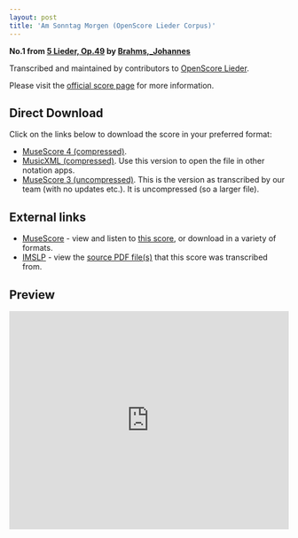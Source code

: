 ```yaml
---
layout: post
title: 'Am Sonntag Morgen (OpenScore Lieder Corpus)'
---
```


__No.1 from [5 Lieder, Op.49](https://fourscoreandmore.org/OpenScore/Brahms%2C_Johannes/5_Lieder%2C_Op.49/) by [Brahms,_Johannes](https://fourscoreandmore.org/OpenScore/Brahms%2C_Johannes)__

Transcribed and maintained by contributors to [OpenScore Lieder].

Please visit the [official score page] for more information.

[official score page]: https://musescore.com/openscore-lieder-corpus/scores/5700433
[OpenScore Lieder]: https://musescore.com/openscore-lieder-corpus

## Direct Download

Click on the links below to download the score in your preferred format:
- [MuseScore 4 (compressed)](https://fourscoreandmore.org/OpenScore/Brahms%2C_Johannes/5_Lieder%2C_Op.49/1_Am_Sonntag_Morgen.mscz).
- [MusicXML (compressed)](https://fourscoreandmore.org/OpenScore/Brahms%2C_Johannes/5_Lieder%2C_Op.49/1_Am_Sonntag_Morgen.mxl). Use this version to open the file in other notation apps.
- [MuseScore 3 (uncompressed)](https://raw.githubusercontent.com/OpenScore/Lieder/refs/heads/main/scores/Brahms%2C_Johannes/5_Lieder%2C_Op.49/1_Am_Sonntag_Morgen/lc5700433.mscx). This is the version as transcribed by our team (with no updates etc.). It is uncompressed (so a larger file).

## External links

- [MuseScore] - view and listen to [this score][MuseScore], or download in a variety of formats.
- [IMSLP] - view the [source PDF file(s)][IMSLP] that this score was transcribed from.

[MuseScore]: https://musescore.com/score/5700433
[IMSLP]: https://imslp.org/wiki/Special:ReverseLookup/81909

## Preview

<iframe width="100%" height="394" src="https://musescore.com/openscore-lieder-corpus/scores/5700433/embed" frameborder="0" allowfullscreen allow="autoplay; fullscreen"></iframe>
